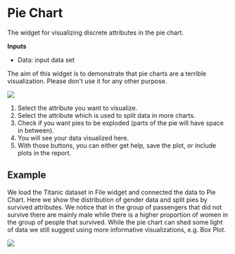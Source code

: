 Pie Chart
=========

The widget for visualizing discrete attributes in the pie chart.

**Inputs**

- Data: input data set

The aim of this widget is to demonstrate that pie charts are a terrible visualization. Please don't use it for any other purpose.

![](images/piechart-stamped.png)

1. Select the attribute you want to visualize.
2. Select the attribute which is used to split data in more charts.
3. Check if you want pies to be exploded (parts of the pie will have space in between).
4. You will see your data visualized here.
5. With those buttons, you can either get help, save the plot, or include plots in the report.

Example
-------

We load the Titanic dataset in File widget and connected the data to Pie Chart. Here we show the distribution of gender data and split pies by survived attributes. We notice that in the group of passengers that did not survive there are mainly male while there is a higher proportion of women in the group of people that survived. While the pie chart can shed some light of data we still suggest using more informative visualizations, e.g. Box Plot.

![](images/piechart-example.png)

